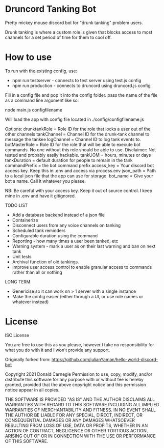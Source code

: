 # Druncord Tanking Bot

Pretty mickey mouse discord bot for "drunk tanking" problem users.

Drunk tanking is where a custom role is given that blocks access to most channels for a set period of time for them to cool off.

# How to use

To run with the existing config, use:
* npm run testserver - connects to test server using test.js config
* npm run production - connects to druncord using druncord.js config

Fill in a config file and pop it into the config folder. pass the name of the file as a command line argument like so:

node main.js configfilename

Will load the app with config file located in ./config/configfilename.js

Options:
drunktankRole = Role ID for the role that locks a user out of the other channels
tankChannel = Channel ID for the drunk-tank channel to message the tankee
logChannel = Channel ID to log tank events to.
botMasterRole = Role ID for the role that will be able to execute bot commands. No one without this role should be able to use. Disclaimer: Not tested and probably easily hackable.
tankUOM = hours, minutes or days 
tankDuration = default duration for people to remain in the tank
commandPrefix = the bot command prefix
access_key = Your discord bot access key. Keep this in .env and access via process.env
json_path = Path to a local json file that the app can use for storage.
bot_name = Give your bot a name. Call it whatever you please.

NB: Be careful with your access key. Keep it out of source control. I keep mine in .env and have it gitignored.


TODO LIST
- Add a database backend instead of a json file
- Containerize
- Disconnect users from any voice channels on tanking
- Scheduled tank reminders
- Configurable duration using the command
- Reporting - how many times a user been tanked, etc
- Warning system - mark a user as on their last warning and ban on next tank
- Unit tests
- Archival function of old tankings.
- Improve user access control to enable granular access to commands rather than all or nothing

LONG TERM
- Genericise so it can work on > 1 server with a single instance
- Make the config easier (either through a UI, or use role names or whatever instead)

# License 

ISC License

You are free to use this as you please, however I take no responsibility for what you do with it and I won't provide any support.

Originally forked from: https://github.com/julianYaman/hello-world-discord-bot

Copyright 2021 Donald Carnegie
Permission to use, copy, modify, and/or distribute this software for any purpose with or without fee is hereby granted, provided that the above copyright notice and this permission notice appear in all copies.

THE SOFTWARE IS PROVIDED "AS IS" AND THE AUTHOR DISCLAIMS ALL WARRANTIES WITH REGARD TO THIS SOFTWARE INCLUDING ALL IMPLIED WARRANTIES OF MERCHANTABILITY AND FITNESS. IN NO EVENT SHALL THE AUTHOR BE LIABLE FOR ANY SPECIAL, DIRECT, INDIRECT, OR CONSEQUENTIAL DAMAGES OR ANY DAMAGES WHATSOEVER RESULTING FROM LOSS OF USE, DATA OR PROFITS, WHETHER IN AN ACTION OF CONTRACT, NEGLIGENCE OR OTHER TORTIOUS ACTION, ARISING OUT OF OR IN CONNECTION WITH THE USE OR PERFORMANCE OF THIS SOFTWARE.